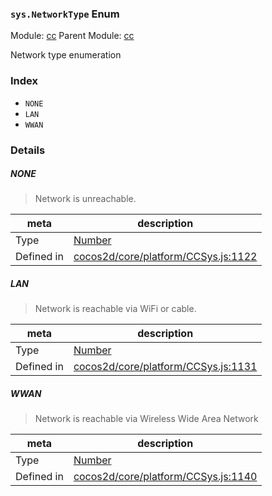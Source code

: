### `sys.NetworkType` Enum



Module: [cc](../modules/cc.md)
Parent Module: [cc](../modules/cc.md)


Network type enumeration


### Index
  - `NONE`
  - `LAN`
  - `WWAN`

### Details


##### NONE

> Network is unreachable.

| meta | description |
|------|-------------|
| Type | <a href="https://developer.mozilla.org/en/JavaScript/Reference/Global_Objects/Number" class="crosslink external" target="_blank">Number</a> |
| Defined in | [cocos2d/core/platform/CCSys.js:1122](https://github.com/cocos-creator/engine/blob/f120e67a8e229233f15e46cc51536723de44fd94/cocos2d/core/platform/CCSys.js#L1122) |



##### LAN

> Network is reachable via WiFi or cable.

| meta | description |
|------|-------------|
| Type | <a href="https://developer.mozilla.org/en/JavaScript/Reference/Global_Objects/Number" class="crosslink external" target="_blank">Number</a> |
| Defined in | [cocos2d/core/platform/CCSys.js:1131](https://github.com/cocos-creator/engine/blob/f120e67a8e229233f15e46cc51536723de44fd94/cocos2d/core/platform/CCSys.js#L1131) |



##### WWAN

> Network is reachable via Wireless Wide Area Network

| meta | description |
|------|-------------|
| Type | <a href="https://developer.mozilla.org/en/JavaScript/Reference/Global_Objects/Number" class="crosslink external" target="_blank">Number</a> |
| Defined in | [cocos2d/core/platform/CCSys.js:1140](https://github.com/cocos-creator/engine/blob/f120e67a8e229233f15e46cc51536723de44fd94/cocos2d/core/platform/CCSys.js#L1140) |


